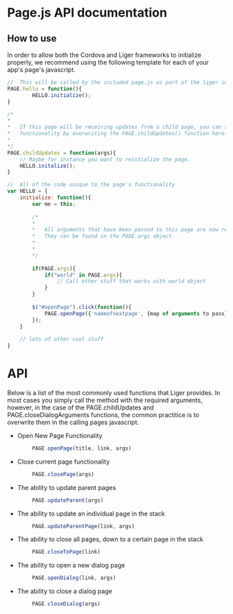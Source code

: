 # Page.js API documentation
	
## How to use 

In order to allow both the Cordova and Liger frameworks to initialize properly, we recommend using the following template for each 
of your app's page's javascript.

``` javascript
//  This will be called by the included page.js as part of the liger initialization.
PAGE.hello = function(){
  		HELLO.initialize();
}

/* 
*
*	If this page will be receiving updates from a child page, you can setup the unique
*	functionality by overwriting the PAGE.childUpdates() function here.
*
*/  		
PAGE.childUpdates = function(args){
	// Maybe for instance you want to reintialize the page.
	HELLO.initalize();
}

//  All of the code unique to the page's functionality
var HELLO = {
	initialize: function(){
		var me = this;
		
		/* 
		*
		*	All arguments that have been passed to this page are now ready to be accessed.
		*	They can be found in the PAGE.args object.  
		*
		*
		*/
		
		if(PAGE.args){
			if("world" in PAGE.args){
				// Call other stuff that works with world object
			}
		}
		
		$("#openPage").click(function(){
			PAGE.openPage({'nameofnextpage', {map of arguments to pass});
		});
	}
	
	// lots of other cool stuff
}
```
		
# API

Below is a list of the most commonly used functions that Liger provides.  In most cases you simply call the method with the required arguments, however, in the case of the PAGE.childUpdates and PAGE.closeDialogArguments functions, the common practitice is to overwrite them in the calling pages javascript.

- Open New Page Functionality

``` javascript
		PAGE.openPage(title, link, args)
```	

- Close current page functionality

``` javascript
		PAGE.closePage(args)
```
		
- The ability to update parent pages

``` javascript
		PAGE.updateParent(args)
```
		
- The ability to update an individual page in the stack

``` javascript
		PAGE.updateParentPage(link, args)
```
		
- The ability to close all pages, down to a certain page in the stack

``` javascript
		PAGE.closeToPage(link)
```
		
- The ability to open a new dialog page

``` javascript
		PAGE.openDialog(link, args)
```
		
- The ability to close a dialog page

``` javascript
		PAGE.closeDialog(args)
```